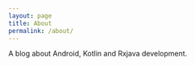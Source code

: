 ```yaml
---
layout: page
title: About
permalink: /about/
---
```


A blog about Android, Kotlin and Rxjava development.

